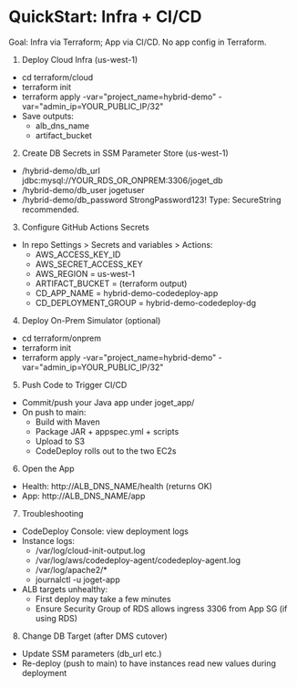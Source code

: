 # QuickStart: Infra + CI/CD

Goal: Infra via Terraform; App via CI/CD. No app config in Terraform.

1) Deploy Cloud Infra (us-west-1)
- cd terraform/cloud
- terraform init
- terraform apply -var="project_name=hybrid-demo" -var="admin_ip=YOUR_PUBLIC_IP/32"
- Save outputs:
  - alb_dns_name
  - artifact_bucket

2) Create DB Secrets in SSM Parameter Store (us-west-1)
- /hybrid-demo/db_url      jdbc:mysql://YOUR_RDS_OR_ONPREM:3306/joget_db
- /hybrid-demo/db_user     jogetuser
- /hybrid-demo/db_password StrongPassword123!
Type: SecureString recommended.

3) Configure GitHub Actions Secrets
- In repo Settings > Secrets and variables > Actions:
  - AWS_ACCESS_KEY_ID
  - AWS_SECRET_ACCESS_KEY
  - AWS_REGION = us-west-1
  - ARTIFACT_BUCKET = (terraform output)
  - CD_APP_NAME = hybrid-demo-codedeploy-app
  - CD_DEPLOYMENT_GROUP = hybrid-demo-codedeploy-dg

4) Deploy On-Prem Simulator (optional)
- cd terraform/onprem
- terraform init
- terraform apply -var="project_name=hybrid-demo" -var="admin_ip=YOUR_PUBLIC_IP/32"

5) Push Code to Trigger CI/CD
- Commit/push your Java app under joget_app/
- On push to main:
  - Build with Maven
  - Package JAR + appspec.yml + scripts
  - Upload to S3
  - CodeDeploy rolls out to the two EC2s

6) Open the App
- Health: http://ALB_DNS_NAME/health (returns OK)
- App:    http://ALB_DNS_NAME/app

7) Troubleshooting
- CodeDeploy Console: view deployment logs
- Instance logs:
  - /var/log/cloud-init-output.log
  - /var/log/aws/codedeploy-agent/codedeploy-agent.log
  - /var/log/apache2/*
  - journalctl -u joget-app
- ALB targets unhealthy:
  - First deploy may take a few minutes
  - Ensure Security Group of RDS allows ingress 3306 from App SG (if using RDS)

8) Change DB Target (after DMS cutover)
- Update SSM parameters (db_url etc.)
- Re-deploy (push to main) to have instances read new values during deployment